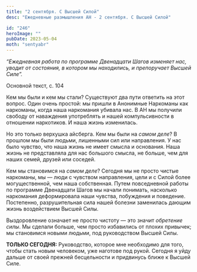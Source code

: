 ```yaml
---
title: "2 сентября. С Высшей Силой"
desc: "Ежедневные размышления АН - 2 сентября. С Высшей Силой"

id: "246"
heroImage: ""
pubDate: 2023-05-04
moth: "sentyabr"
---
```


_“Ежедневная работа по программе Двенадцати Шагов изменяет нас, уводит от
состояния, в котором мы находились, и препоручает Высшей Силе”._

Основной текст, с. 104

Кем мы были и кем мы стали? Существуют два пути ответить на этот вопрос. Один
очень простой: мы пришли в Анонимные Наркоманы как наркоманы, когда наша
наркомания убивала нас. В АН мы получили свободу от наваждения употреблять и
нашей компульсивности в отношении наркотиков. И наша жизнь изменилась.

Но это только верхушка айсберга. Кем мы были на _самом деле_? В прошлом мы
были людьми, лишенными сил или направления. У нас было чувство, что наша жизнь
не имеет смысла и основания. Наша жизнь не представляла для нас большого
смысла, не больше, чем для наших семей, друзей или соседей.

Кем мы становимся на _самом деле_? Сегодня мы не просто чистые наркоманы, мы —
люди с чувством направления, цели и с Силой более могущественной, чем наша
собственная. Путем повседневной работы по программе Двенадцати Шагов мы начали
понимать, насколько наркомания деформировала наши чувства, побуждения и
поведение. Постепенно, разрушительная сила нашей болезни заменилась дающим
жизнь воздействием Высшей Силы.

Выздоровление означает не просто чистоту — это значит _обретение_ _силы_. Мы
сделали больше, чем просто избавились от плохих привычек; мы становимся новыми
людьми, под руководством Высшей Силы.

**ТОЛЬКО СЕГОДНЯ:** Руководство, которое мне необходимо для того, чтобы стать
новым человеком, уже наготове под рукой. Сегодня я уйду дальше от своей
прежней бесцельности и придвинусь ближе к Высшей Силе.
